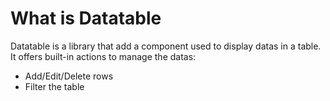 # What is Datatable

Datatable is a library that add a component used to display datas in a table.  
It offers built-in actions to manage the datas:
 - Add/Edit/Delete rows
 - Filter the table
